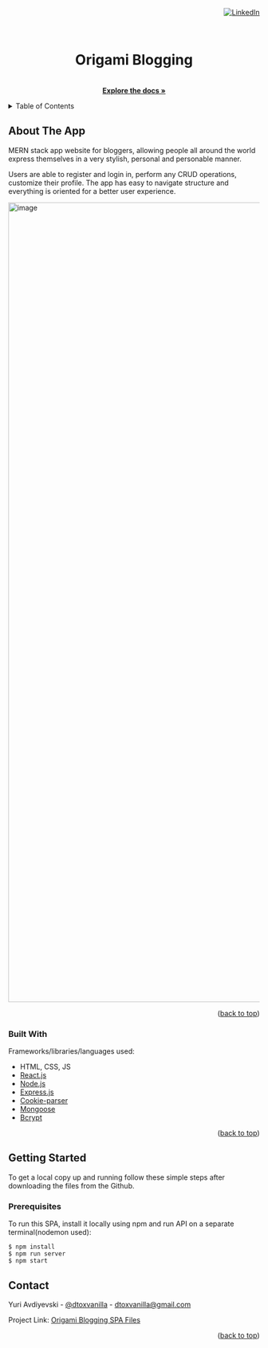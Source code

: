<div id="top"></div>
<div align="right">

[![LinkedIn][linkedin-shield]][linkedin-url]

</div>
<!-- PROJECT NAME -->
<br />
<div align="center">

  <h1 align="center">Origami Blogging</h1>

  <p align="center">
    <br />
    <a href="https://github.com/dtoxvanilla1991/Origami-Blogging"><strong>Explore the docs »</strong></a>
    <!-- <br />
    <br />
    <a href="">View Demo</a>
    ·
    <a href="">Report Bug</a>
    ·
    <a href="">Request Feature</a>
  </p> -->
</div>

<!-- TABLE OF CONTENTS -->
<details>
  <summary>Table of Contents</summary>
  <ol>
    <li>
      <a href="#about-the-project">About The Project</a>
      <ul>
        <li><a href="#built-with">Built With</a></li>
      </ul>
    </li>
    <li>
      <a href="#getting-started">Getting Started</a>
      <ul>
        <li><a href="#prerequisites">Prerequisites</a></li>
      </ul>
    </li>
    <li><a href="#contact">Contact</a></li>
  </ol>
</details>

<!-- ABOUT THE PROJECT -->

## About The App

MERN stack app website for bloggers, allowing people all around the world express themselves in a very stylish, personal and personable manner.

Users are able to register and login in, perform any CRUD operations, customize their profile. The app has easy to navigate structure and everything is oriented for a better user experience.

<img width="1604" alt="image" src="https://user-images.githubusercontent.com/73205087/154596618-ffce983a-4e36-4fe0-b55e-3622c748342a.png">

<p align="right">(<a href="#top">back to top</a>)</p>

### Built With

Frameworks/libraries/languages used:

- HTML, CSS, JS
- [React.js](https://reactjs.org/)
- [Node.js](https://nodejs.org/en/)
- [Express.js](https://expressjs.com/)
- [Cookie-parser](https://www.npmjs.com/package/cookie-parser)
- [Mongoose](https://mongoosejs.com/)
- [Bcrypt](https://www.npmjs.com/package/bcrypt)


<p align="right">(<a href="#top">back to top</a>)</p>

<!-- GETTING STARTED -->

## Getting Started

To get a local copy up and running follow these simple steps after downloading the files from the Github.

### Prerequisites

To run this SPA, install it locally using npm and run API on a separate terminal(nodemon used):

```
$ npm install
$ npm run server
$ npm start
```

<!-- CONTACT -->

## Contact

Yuri Avdiyevski - [@dtoxvanilla](https://twitter.com/dtoxvanilla) - dtoxvanilla@gmail.com

Project Link: [Origami Blogging SPA Files](https://github.com/dtoxvanilla1991/Origami-Blogging)

<!-- Deployed Project Link: [Live Origami Blogging Project](i'll insert link later) -->

<!-- **NOTE**: Live project is in the FREE Heroku tier so please allow a few second for the site to load as Heroku puts them to hybernate since they are not used too often. -->

<p align="right">(<a href="#top">back to top</a>)</p>

[linkedin-shield]: https://img.shields.io/badge/-LinkedIn-black.svg?style=for-the-badge&logo=linkedin&colorB=555
[linkedin-url]: https://linkedin.com/in/yuri-avdijevski
